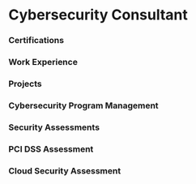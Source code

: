 # Cybersecurity Consultant

### Certifications

### Work Experience

### Projects

###   Cybersecurity Program Management

###   Security Assessments

###     PCI DSS Assessment

###     Cloud Security Assessment
